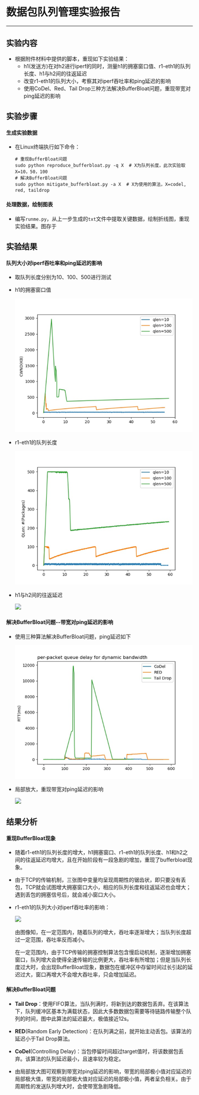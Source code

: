 # 数据包队列管理实验报告 
- - -
## 实验内容

- 根据附件材料中提供的脚本，重现如下实验结果：
  - h1(发送方)在对h2进行iperf的同时，测量h1的拥塞窗口值、r1-eth1的队列长度、h1与h2间的往返延迟
  - 改变r1-eth1的队列大小，考察其对iperf吞吐率和ping延迟的影响
  - 使用CoDel、Red、Tail Drop三种方法解决BufferBloat问题，重现带宽对ping延迟的影响

## 实验步骤

#### 生成实验数据

- 在Linux终端执行如下命令：

  ```shell
  # 重现BufferBloat问题
  sudo python reproduce_bufferbloat.py -q X  # X为队列长度，此次实验取X=10，50，100
  # 解决BufferBloat问题
  sudo python mitigate_bufferbloat.py -a X  # X为使用的算法，X=codel, red, taildrop
  ```

#### 处理数据，绘制图表

- 编写`runme.py`，从上一步生成的`txt`文件中提取关键数据，绘制折线图，重现实验结果。图存于

## 实验结果

#### 队列大小对iperf吞吐率和ping延迟的影响

- 取队列长度分别为10、100、500进行测试

- h1的拥塞窗口值

  ![](12-bufferbloat/pic/cwnd.jpg)

- r1-eth1的队列长度

  ![](12-bufferbloat\12-bufferbloat\pic\packet.jpg)

- h1与h2间的往返延迟

  ![](E:\Git\ComputerNetwork-Lab\12-bufferbloat\12-bufferbloat\pic\rtt.jpg)

#### 解决BufferBloat问题--带宽对ping延迟的影响

- 使用三种算法解决BufferBloat问题，ping延迟如下

  ![](12-bufferbloat\12-bufferbloat\pic\algo.jpg)

- 局部放大，重现带宽对ping延迟的影响

  ![](E:\Git\ComputerNetwork-Lab\12-bufferbloat\12-bufferbloat\pic\2-2.png)

## 结果分析

#### 重现BufferBloat现象

- 随着r1-eth1的队列长度的增大，h1拥塞窗口、r1-eth1的队列长度、h1和h2之间的往返延迟均增大，且在开始阶段有一段急剧的增加，重现了bufferbloat现象。

- 由于TCP的传输机制，三张图中变量均呈现周期性的锯齿状，即只要没有丢包，TCP就会试图增大拥塞窗口大小，相应的队列长度和往返延迟也会增大；遇到丢包的拥塞信号后，就会减小窗口大小。

- r1-eth1的队列大小对iperf吞吐率的影响：

  ![](12-bufferbloat/pic/thoughput.jpg)

  由图像知，在一定范围内，随着队列的增大，吞吐率逐渐增大；当队列长度超过一定范围，吞吐率反而减小。

  在一定范围内，由于TCP传输的拥塞控制算法包含慢启动机制，逐渐增加拥塞窗口，队列增大会使得全速传输的比例更大，吞吐率有所增加；但是当队列长度过大时，会出现BufferBloat现象，数据包在缓冲区中存留时间过长引起的延迟过大，窗口再增大不会增大吞吐率，只会增加延迟。

#### 解决BufferBloat问题

- **Tail Drop**：使用FIFO算法，当队列满时，将新到达的数据包丢弃。在该算法下，队列缓冲区基本为满载状态，因此大多数数据包需要等待链路传输整个队列的时间，图中此算法的延迟最大，极值接近12s。

- **RED**(Random Early Detection)：在队列满之前，就开始主动丢包。该算法的延迟小于Tail Drop算法。

- **CoDel**(Controlling Delay)：当包停留时间超过target值时，将该数据包丢弃。该算法的队列延迟最小，且速率较为稳定。

- 由局部放大图可观察到带宽对ping延迟的影响，带宽的局部极小值对应延迟的局部极大值，带宽的局部极大值对应延迟的局部极小值，两者呈负相关。由于周期性的发送队列增大时，会使带宽急剧降低。

